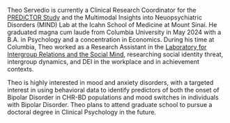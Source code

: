 Theo Servedio is currently a Clinical Research Coordinator for the [PREDiCTOR Study](https://impact-mh.org/awardees/predictor/) and the Multimodal Insights into Neuopsychiatric Disorders (MIND) Lab at the Icahn School of Medicine at Mount Sinai. He graduated magna cum laude from Columbia University in May 2024 with a B.A. in Psychology and a concentration in Economics. During his time at Columbia, Theo worked as a Research Assistant in the [Laboratory for Intergroup Relations and the Social Mind](https://www.lirsm.psychology.columbia.edu), researching social identity threat, intergroup dynamics, and DEI in the workplace and in achievement contexts.

Theo is highly interested in mood and anxiety disorders, with a targeted interest in using behavioral data to identify predictors of both the onset of Bipolar Disorder in CHR-BD populations and mood switches in individuals with Bipolar Disorder. Theo plans to attend graduate school to pursue a doctoral degree in Clinical Psychology in the future.
